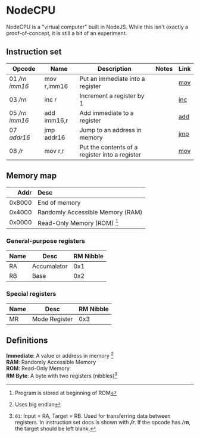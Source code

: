 # NodeCPU
NodeCPU is a "virtual computer" built in NodeJS. While this isn't exactly a proof-of-concept, it is still a bit of an experiment.

## Instruction set

| Opcode | Name | Description | Notes | Link |
| --- | --- | --- | --- | --- |
| 01 _/rn imm16_ | mov r,imm16 | Put an immediate into a register || [mov](/NodeCPU/mov)
| 03 _/rn_ | inc r | Increment a register by 1 || [inc](/NodeCPU/inc)
| 05 _/rn imm16_ | add imm16,r | Add immediate to a register || [add](/NodeCPU/add)
| 07 _addr16_ | jmp addr16 | Jump to an address in memory || [jmp](/NodeCPU/jmp)
| 08 _/r_ | mov r,r | Put the contents of a register into a register || [mov](/NodeCPU/mov)
 
## Memory map

| Addr | Desc |
| ---: | :--- |
| 0x8000 | End of memory |
| 0x4000 | Randomly Accessible Memory (RAM) |
| 0x0000 | Read-Only Memory (ROM) [^start] |

### General-purpose registers

| Name | Desc | RM Nibble |
| --- | --- | --- |
| RA | Accumalator | 0x1 |
| RB | Base | 0x2 |

### Special registers

| Name | Desc | RM Nibble |
| --- | --- | --- |
| MR | Mode Register | 0x3 |

## Definitions
**Immediate**: A value or address in memory [^bigendian]  
**RAM**: Randomly Accessible Memory  
**ROM**: Read-Only Memory  
**RM Byte**: A byte with two registers (nibbles)[^rm]

[^start]: Program is stored at beginning of ROM
[^bigendian]: Uses big endian
[^rm]: `01`: Input = RA, Target = RB. Used for transferring data between registers. In instruction set docs is shown with _**/r**_. If the opcode has _/r**n**_, the target should be left blank.
